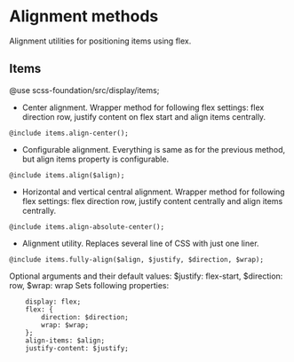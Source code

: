 # Alignment methods

Alignment utilities for positioning items using flex.

## Items

@use scss-foundation/src/display/items;

- Center alignment. Wrapper method for following flex settings: flex direction row, justify content on flex start and align items centrally.
```
@include items.align-center();
```
- Configurable alignment. Everything is same as for the previous method, but align items property is configurable.
```
@include items.align($align);
```
- Horizontal and vertical central alignment. Wrapper method for following flex settings: flex direction row, justify content centrally and align items centrally.
```
@include items.align-absolute-center();
```
- Alignment utility. Replaces several line of CSS with just one liner. 
```
@include items.fully-align($align, $justify, $direction, $wrap);
```
Optional arguments and their default values:
$justify: flex-start, $direction: row, $wrap: wrap
Sets following properties:
```
	display: flex;
	flex: {
		direction: $direction;
		wrap: $wrap;
	};
	align-items: $align;
	justify-content: $justify;
```


